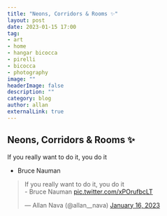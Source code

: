 ```yaml
---
title: "Neons, Corridors & Rooms ✨"
layout: post
date: 2023-01-15 17:00
tag: 
- art
- home
- hangar bicocca
- pirelli
- bicocca
- photography
image: ""
headerImage: false
description: ""
category: blog
author: allan
externalLink: true
---
```


## Neons, Corridors & Rooms ✨  

If you really want to do it, you do it
- Bruce Nauman

<blockquote class="twitter-tweet" data-theme="dark"><p lang="en" dir="ltr">If you really want to do it, you do it<br>- Bruce Nauman <a href="https://t.co/xPOrufbcLT">pic.twitter.com/xPOrufbcLT</a></p>&mdash; Allan Nava (@allan__nava) <a href="https://twitter.com/allan__nava/status/1614913922129186816?ref_src=twsrc%5Etfw">January 16, 2023</a></blockquote> <script async src="https://platform.twitter.com/widgets.js" charset="utf-8"></script>